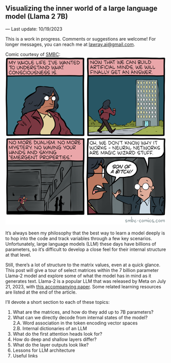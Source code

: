 ## Visualizing the inner world of a large language model (Llama 2 7B)

— Last update: 10/19/2023

This is a work in progress.  Comments or suggestions are welcome!  For longer messages, you can reach me at lawray.ai@gmail.com.

Comic courtesy of <a href = "https://www.smbc-comics.com/comic/conscious-6" target = "_blank" rel = "noreferrer noopener">SMBC</a>:  
<img src="../docs/assets/img/SMBC_LLM_consciousness.png" target = "_blank" rel = "noreferrer noopener" alt = "SMBC Sept. 19 2023" width="500"/>

It’s always been my philosophy that the best way to learn a model deeply is to hop into the code and track
variables through a few key scenarios.  Unfortunately, large language models (LLM) these days have billions
of parameters, so it’s difficult to develop a close feel for their internal structure at that level.

Still, there’s a lot of structure to the matrix values, even at a quick glance.  This post will give a tour of
select matrices within the 7 billion parameter Llama-2 model and explore some of what the model has in mind as
it generates text.  Llama-2 is a popular LLM that was released by Meta on July 21, 2023, with [this accompanying paper](https://arxiv.org/abs/2307.09288).  Some related learning resources are listed at the end of the article.

I’ll devote a short section to each of these topics:
1. What are the matrices, and how do they add up to 7B parameters?
2. What can we directly decode from internal states of the model?  
    2.A. Word association in the token encoding vector spaces  
    2.B. Internal dictionaries of an LLM
3. What do the first attention heads look for?
4. How do deep and shallow layers differ?
5. What do the layer outputs look like?
6. Lessons for LLM architecture
7. Useful links
